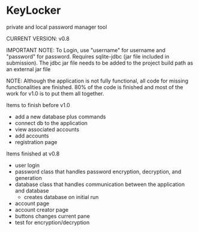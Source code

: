 # KeyLocker
private and local password manager tool

CURRENT VERSION: v0.8

IMPORTANT NOTE: To Login, use "username" for username and "password" for password. 
		Requires sqlite-jdbc (jar file included in submission). The jdbc jar
		file needs to be added to the project build path as an external jar file

NOTE: Although the application is not fully functional, all code for missing functionalities
are finished. 80% of the code is finished and most of the work for v1.0 is to put them all together. 

Items to finish before v1.0
- add a new database plus commands
- connect db to the application
- view associated accounts
- add accounts
- registration page 

Items finished at v0.8
- user login
- password class that handles password encryption, decryption, and generation
- database class that handles communication between the application and database
	- creates database on initial run
- account page
- account creator page
- buttons changes current pane
- test for encryption/decryption